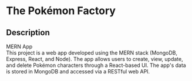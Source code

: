 # The Pokémon Factory
## Description
 MERN App  
This project is a web app developed using the MERN stack (MongoDB, Express, React, and Node). The app allows users to create, view, update, and delete Pokémon characters through a React-based UI. The app's data is stored in MongoDB and accessed via a RESTful web API.  


